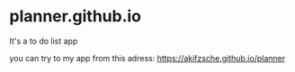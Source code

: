 # planner.github.io
It's a to do list app

you can try to my app from this adress: https://akifzsche.github.io/planner

